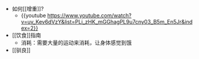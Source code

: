 - 如何[[增重]]?
	- {{youtube https://www.youtube.com/watch?v=uv_Kev6dVzY&list=PLi_zHK_mGGhagPL9u7cny03_B5m_En5Jr&index=2}}
- [[饮食]]指南
	- 消耗：需要大量的运动来消耗，让身体感觉到饿
- [[驯良]]